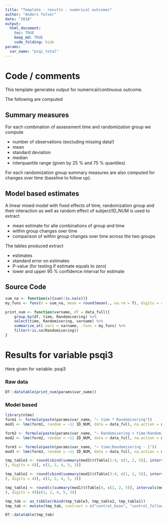 ```yaml
---
title: "Template - results - numerical outcomes"
author: "Anders Tolver"
date: "2018"
output: 
  html_document:
    toc: TRUE
    keep_md: TRUE
    code_folding: hide
params:
  var_name: "psqi_total"
---
```






# Code / comments

This template generates output for numerical/continuous outcome.

The following are computed

## Summary measures

For each combination of assessment time and randomization group we compute

* number of observations (excluding missing data!)
* mean
* standard deviation
* median
* interquantile range (given by 25 % and 75 % quantiles)

For each randomization group summary measures are also computed for changes over time (baseline to follow up).

## Model based estimates

A linear mixed model with fixed effects of time, randomization group and their interaction as well as random effect of subject/ID_NUM is used to extract

* mean estimate for alle combinations of group and time
* within group changes over time
* comparison of within group changes over time across the two groups

The tables produced extract

* estimates
* standard error on estimates
* P-value (for testing if estimate equals to zero)
* lower and upper 95 % confidence interval for estimate

## Source Code


```r
sum_na <- function(x){sum(!is.na(x))}
my_funs <- funs(n = sum_na, mean = round(mean(., na.rm = T), digits = 4), sd = round(sd(., na.rm = T), digits = 4), median = median(., na.rm = T), q25 = quantile(., probs = 0.25, na.rm = T), q75 = quantile(., probs = 0.75, na.rm = T))

print_num <- function(varname, df = data_full){
    group_by(df, time, Randomisering) %>% 
    select(time, Randomisering, varname) %>%
    summarize_at(.vars = varname, .funs = my_funs) %>%
    filter(!is.na(Randomisering))
}
```

# Results for variable psqi3

Here given for variable: psqi3


### Raw data


```r
DT::datatable(print_num(params$var_name))
```

<!--html_preserve--><div id="htmlwidget-1fdc02b5f360252f195e" style="width:100%;height:auto;" class="datatables html-widget"></div>
<script type="application/json" data-for="htmlwidget-1fdc02b5f360252f195e">{"x":{"filter":"none","data":[["1","2","3","4"],["baseline","baseline","follow_up","follow_up"],["control","intervention","control","intervention"],[20,16,18,16],[1.8,1.75,1.7778,1.375],[0.8944,0.9309,0.7321,1.0878],[2,2,2,2],[1,2,1,0],[2.25,2,2,2]],"container":"<table class=\"display\">\n  <thead>\n    <tr>\n      <th> <\/th>\n      <th>time<\/th>\n      <th>Randomisering<\/th>\n      <th>n<\/th>\n      <th>mean<\/th>\n      <th>sd<\/th>\n      <th>median<\/th>\n      <th>q25<\/th>\n      <th>q75<\/th>\n    <\/tr>\n  <\/thead>\n<\/table>","options":{"columnDefs":[{"className":"dt-right","targets":[3,4,5,6,7,8]},{"orderable":false,"targets":0}],"order":[],"autoWidth":false,"orderClasses":false}},"evals":[],"jsHooks":[]}</script><!--/html_preserve-->

### Model based 


```r
library(nlme)
form1 <- formula(paste(params$var_name, "~ time * Randomisering"))
mod1 <- lme(form1, random = ~1| ID_NUM, data = data_full, na.action = na.omit)

form2 <- formula(paste(params$var_name, "~ Randomisering + time:Randomisering - 1"))
mod2 <- lme(form2, random = ~1| ID_NUM, data = data_full, na.action = na.omit)

form3 <- formula(paste(params$var_name, "~ time:Randomisering - 1"))
mod3 <- lme(form3, random = ~1| ID_NUM, data = data_full, na.action = na.omit)

tmp_table3 <- round(cbind(summary(mod3)$tTable[1:4, c(1, 2, 5)], intervals(mod3)$fixed[, c(1, 3)]
), digits = 4)[, c(1, 2, 4, 5, 3)]

tmp_table2 <- round(cbind(summary(mod2)$tTable[3:4, c(1, 2, 5)], intervals(mod2)$fixed[3:4, c(1, 3)]
), digits = 4)[, c(1, 2, 4, 5, 3)]

tmp_table1 <- round(c(summary(mod1)$tTable[4, c(1, 2, 5)], intervals(mod1)$fixed[4, c(1, 3)]
), digits = 4)[c(1, 2, 4, 5, 3)]

tmp_tab <- as_tibble(rbind(tmp_table3, tmp_table2, tmp_table1))
tmp_tab <- mutate(tmp_tab, contrast = c("control_base", "control_follow", "intervention_base", "intervention_follow", "control_change", "intervention_change", "group_diff_change"))[c(6, 1:5)]

DT::datatable(tmp_tab)
```

<!--html_preserve--><div id="htmlwidget-9bcabf85a97299907de8" style="width:100%;height:auto;" class="datatables html-widget"></div>
<script type="application/json" data-for="htmlwidget-9bcabf85a97299907de8">{"x":{"filter":"none","data":[["1","2","3","4","5","6","7"],["control_base","control_follow","intervention_base","intervention_follow","control_change","intervention_change","group_diff_change"],[1.8045,1.7918,1.75,1.375,-0.0127,-0.375,-0.3623],[0.203,0.212,0.2279,0.2279,0.2288,0.2433,0.334],[1.39,1.3588,1.2845,0.9095,-0.4787,-0.8707,-1.0435],[2.219,2.2248,2.2155,1.8405,0.4534,0.1207,0.3189],[0,0,0,0,0.9561,0.1331,0.2864]],"container":"<table class=\"display\">\n  <thead>\n    <tr>\n      <th> <\/th>\n      <th>contrast<\/th>\n      <th>Value<\/th>\n      <th>Std.Error<\/th>\n      <th>lower<\/th>\n      <th>upper<\/th>\n      <th>p-value<\/th>\n    <\/tr>\n  <\/thead>\n<\/table>","options":{"columnDefs":[{"className":"dt-right","targets":[2,3,4,5,6]},{"orderable":false,"targets":0}],"order":[],"autoWidth":false,"orderClasses":false}},"evals":[],"jsHooks":[]}</script><!--/html_preserve-->

